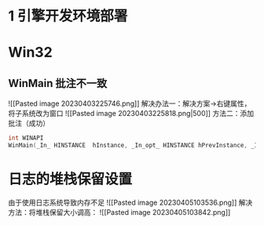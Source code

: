 # 1 引擎开发环境部署
# Win32
## WinMain 批注不一致
![[Pasted image 20230403225746.png]]
解决办法一：解决方案->右键属性，将子系统改为窗口
![[Pasted image 20230403225818.png|500]]
方法二：添加批注（成功）
```c++ nums
int WINAPI
WinMain(_In_ HINSTANCE  hInstance, _In_opt_ HINSTANCE hPrevInstance, _In_ PSTR pCmdLine, _In_ int nCmdShow)
```
# 日志的堆栈保留设置
由于使用日志系统导致内存不足
![[Pasted image 20230405103536.png]]
解决方法：将堆栈保留大小调高：
![[Pasted image 20230405103842.png]]